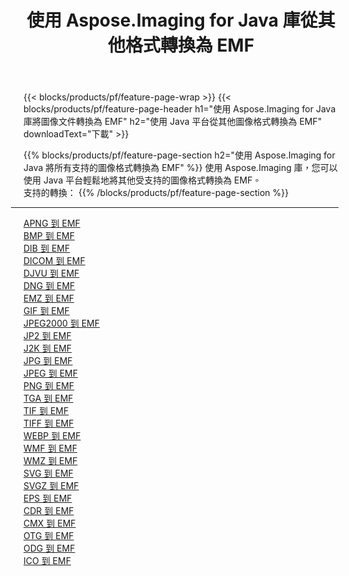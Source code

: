 ﻿---
title: 使用 Aspose.Imaging for Java 庫從其他格式轉換為 EMF 
weight: 3920
url: /zh-hant/java/conversion/to/emf 
lang: zh-hant
langdirlevel: 2
locales: zh-hans,ja,it,ru,de,es,fr,nl,id,lt,pl,pt,vi,tr,ko,zh-hant,ar,hi,th,sv,cs,uk,he
description: 使用 Aspose.Imaging，您可以使用 Java 從其他格式轉換為 EMF
---

{{< blocks/products/pf/feature-page-wrap >}}
{{< blocks/products/pf/feature-page-header h1="使用 Aspose.Imaging for Java 庫將圖像文件轉換為 EMF" h2="使用 Java 平台從其他圖像格式轉換為 EMF" downloadText="下載" >}}


{{% blocks/products/pf/feature-page-section  h2="使用 Aspose.Imaging for Java 將所有支持的圖像格式轉換為 EMF" %}}
使用 Aspose.Imaging 庫，您可以使用 Java 平台輕鬆地將其他受支持的圖像格式轉換為 EMF。
<br/>
支持的轉換：
{{% /blocks/products/pf/feature-page-section %}}
<div class="container-fluid productfamilypage bg-gray">
    <div class="convertypes bg-gray agp-content section">
        <div class="container">
		<hr style="margin-left:-20px;"/>
		<div class="row other-converters">
		    <div class='col-md-2 other-converter remove-lp remove-rp'><a href="/imaging/zh-hant/java/conversion/apng-to-emf" >APNG 到 EMF</a></div>
<div class='col-md-2 other-converter remove-lp remove-rp'><a href="/imaging/zh-hant/java/conversion/bmp-to-emf" >BMP 到 EMF</a></div>
<div class='col-md-2 other-converter remove-lp remove-rp'><a href="/imaging/zh-hant/java/conversion/dib-to-emf" >DIB 到 EMF</a></div>
<div class='col-md-2 other-converter remove-lp remove-rp'><a href="/imaging/zh-hant/java/conversion/dicom-to-emf" >DICOM 到 EMF</a></div>
<div class='col-md-2 other-converter remove-lp remove-rp'><a href="/imaging/zh-hant/java/conversion/djvu-to-emf" >DJVU 到 EMF</a></div>
<div class='col-md-2 other-converter remove-lp remove-rp'><a href="/imaging/zh-hant/java/conversion/dng-to-emf" >DNG 到 EMF</a></div>
<div class='col-md-2 other-converter remove-lp remove-rp'><a href="/imaging/zh-hant/java/conversion/emz-to-emf" >EMZ 到 EMF</a></div>
<div class='col-md-2 other-converter remove-lp remove-rp'><a href="/imaging/zh-hant/java/conversion/gif-to-emf" >GIF 到 EMF</a></div>
<div class='col-md-2 other-converter remove-lp remove-rp'><a href="/imaging/zh-hant/java/conversion/jpeg2000-to-emf" >JPEG2000 到 EMF</a></div>
<div class='col-md-2 other-converter remove-lp remove-rp'><a href="/imaging/zh-hant/java/conversion/jp2-to-emf" >JP2 到 EMF</a></div>
<div class='col-md-2 other-converter remove-lp remove-rp'><a href="/imaging/zh-hant/java/conversion/j2k-to-emf" >J2K 到 EMF</a></div>
<div class='col-md-2 other-converter remove-lp remove-rp'><a href="/imaging/zh-hant/java/conversion/jpg-to-emf" >JPG 到 EMF</a></div>
<div class='col-md-2 other-converter remove-lp remove-rp'><a href="/imaging/zh-hant/java/conversion/jpeg-to-emf" >JPEG 到 EMF</a></div>
<div class='col-md-2 other-converter remove-lp remove-rp'><a href="/imaging/zh-hant/java/conversion/png-to-emf" >PNG 到 EMF</a></div>
<div class='col-md-2 other-converter remove-lp remove-rp'><a href="/imaging/zh-hant/java/conversion/tga-to-emf" >TGA 到 EMF</a></div>
<div class='col-md-2 other-converter remove-lp remove-rp'><a href="/imaging/zh-hant/java/conversion/tif-to-emf" >TIF 到 EMF</a></div>
<div class='col-md-2 other-converter remove-lp remove-rp'><a href="/imaging/zh-hant/java/conversion/tiff-to-emf" >TIFF 到 EMF</a></div>
<div class='col-md-2 other-converter remove-lp remove-rp'><a href="/imaging/zh-hant/java/conversion/webp-to-emf" >WEBP 到 EMF</a></div>
<div class='col-md-2 other-converter remove-lp remove-rp'><a href="/imaging/zh-hant/java/conversion/wmf-to-emf" >WMF 到 EMF</a></div>
<div class='col-md-2 other-converter remove-lp remove-rp'><a href="/imaging/zh-hant/java/conversion/wmz-to-emf" >WMZ 到 EMF</a></div>
<div class='col-md-2 other-converter remove-lp remove-rp'><a href="/imaging/zh-hant/java/conversion/svg-to-emf" >SVG 到 EMF</a></div>
<div class='col-md-2 other-converter remove-lp remove-rp'><a href="/imaging/zh-hant/java/conversion/svgz-to-emf" >SVGZ 到 EMF</a></div>
<div class='col-md-2 other-converter remove-lp remove-rp'><a href="/imaging/zh-hant/java/conversion/eps-to-emf" >EPS 到 EMF</a></div>
<div class='col-md-2 other-converter remove-lp remove-rp'><a href="/imaging/zh-hant/java/conversion/cdr-to-emf" >CDR 到 EMF</a></div>
<div class='col-md-2 other-converter remove-lp remove-rp'><a href="/imaging/zh-hant/java/conversion/cmx-to-emf" >CMX 到 EMF</a></div>
<div class='col-md-2 other-converter remove-lp remove-rp'><a href="/imaging/zh-hant/java/conversion/otg-to-emf" >OTG 到 EMF</a></div>
<div class='col-md-2 other-converter remove-lp remove-rp'><a href="/imaging/zh-hant/java/conversion/odg-to-emf" >ODG 到 EMF</a></div>
<div class='col-md-2 other-converter remove-lp remove-rp'><a href="/imaging/zh-hant/java/conversion/ico-to-emf" >ICO 到 EMF</a></div>
                </div>
        </div>
    </div>
</div>
<br/>

